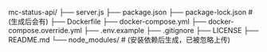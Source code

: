 mc-status-api/
├── server.js
├── package.json
├── package-lock.json        # (生成后会有)
├── Dockerfile
├── docker-compose.yml
├── docker-compose.override.yml
├── .env.example
├── .gitignore
├── LICENSE
├── README.md
└── node_modules/            # (安装依赖后生成，已被忽略上传)

